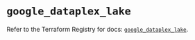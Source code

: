 # `google_dataplex_lake`

Refer to the Terraform Registry for docs: [`google_dataplex_lake`](https://registry.terraform.io/providers/hashicorp/google/5.25.0/docs/resources/dataplex_lake).
